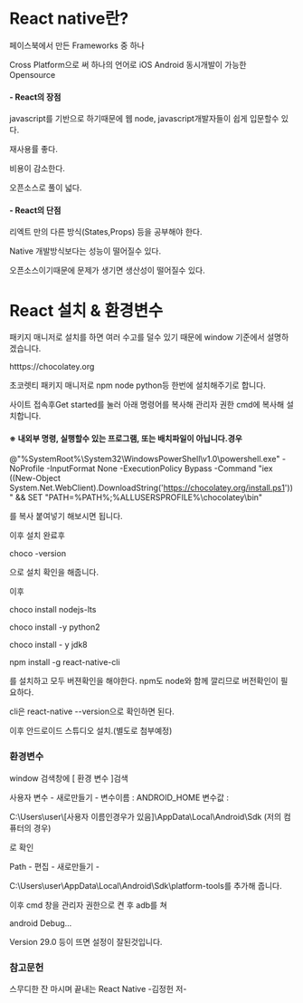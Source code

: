 # React native란?

페이스북에서 만든 Frameworks 중 하나

Cross Platform으로 써 하나의 언어로 iOS Android 동시개발이 가능한 Opensource

#### - React의 장점

javascript를 기반으로 하기때문에 웹 node, javascript개발자들이 쉽게 입문할수 있다.

재사용률 좋다.

비용이 감소한다.

오픈소스로 풀이 넓다.

#### - React의 단점

 리엑트 만의 다른 방식(States,Props) 등을 공부해야 한다.

Native 개발방식보다는 성능이 떨어질수 있다.

오픈소스이기때문에 문제가 생기면 생산성이 떨어질수 있다.





# React 설치 & 환경변수 



패키지 매니저로 설치를 하면 여러 수고를 덜수 있기 때문에 window 기준에서 설명하겠습니다.

htttps://chocolatey.org

초코렛티 패키지 매니저로 npm node python등 한번에 설치해주기로 합니다.

사이트 접속후Get started를 눌러 아래 명령어를 복사해 관리자 권한 cmd에 복사해 설치합니다.



#### ※ 내외부 명령, 실행할수 있는 프로그램, 또는 배치파일이 아닙니다.경우

@"%SystemRoot%\System32\WindowsPowerShell\v1.0\powershell.exe" -NoProfile -InputFormat None -ExecutionPolicy Bypass -Command "iex ((New-Object System.Net.WebClient).DownloadString('https://chocolatey.org/install.ps1'))" && SET "PATH=%PATH%;%ALLUSERSPROFILE%\chocolatey\bin"

를 복사 붙여넣기 해보시면 됩니다.

이후 설치 완료후 

choco -version

으로 설치 확인을 해줍니다.

이후

choco install nodejs-lts

choco install -y python2

choco install - y jdk8

npm install -g react-native-cli

를 설치하고 모두 버젼확인을 해야한다. npm도  node와 함께 깔리므로 버전확인이 필요하다.

cli은 react-native --version으로 확인하면 된다.

이후 안드로이드 스튜디오 설치.(별도로 첨부예정)

### 환경변수

window 검색창에 [ 환경 변수 ]검색

사용자 변수 - 새로만들기 - 변수이름 : ANDROID_HOME 변수값 : 

 C:\Users\user\\[사용자 이름인경우가 있음]\AppData\Local\Android\Sdk (저의 컴퓨터의 경우)

로 확인

Path - 편집 - 새로만들기 -

C:\Users\user\AppData\Local\Android\Sdk\platform-tools를 추가해 줍니다.

이후 cmd 창을 관리자 권한으로 켠 후 adb를 쳐 

android Debug...

Version 29.0 등이 뜨면 설정이 잘된것입니다.





### 참고문헌

스무디한 잔 마시며 끝내는 React Native -김정헌 저-